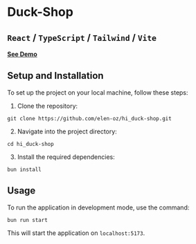 # Duck-Shop

## `React` / `TypeScript` / `Tailwind` / `Vite`

**[See Demo](https://hi-duck-shop.vercel.app/)**

## Setup and Installation

To set up the project on your local machine, follow these steps:

1. Clone the repository:

```
git clone https://github.com/elen-oz/hi_duck-shop.git
```

2. Navigate into the project directory:

```
cd hi_duck-shop
```

3. Install the required dependencies:

```
bun install
```

## Usage

To run the application in development mode, use the command:

```
bun run start
```

This will start the application on `localhost:5173`.
